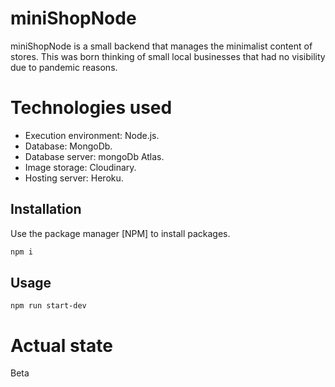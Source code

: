 # miniShopNode

miniShopNode is a small backend that manages the minimalist content of stores. This was born thinking of small local businesses that had no visibility due to pandemic reasons.

# Technologies used

* Execution environment: Node.js.
* Database: MongoDb.
* Database server: mongoDb Atlas.
* Image storage: Cloudinary.
* Hosting server: Heroku.

## Installation

Use the package manager [NPM] to install packages.

```bash
npm i
```

## Usage

```
npm run start-dev
```
# Actual state

Beta
